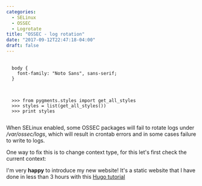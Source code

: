 ```yaml
---
categories:
  - SELinux
  - OSSEC
  - Logrotate
title: "OSSEC - log rotation"
date: "2017-09-12T22:47:18-04:00"
draft: false
---
```

<pre>
  <code class="language-css">
  body {
    font-family: "Noto Sans", sans-serif;
  }
  </code>
</pre>
<pre>
  <code class="language-python">
  >>> from pygments.styles import get_all_styles
  >>> styles = list(get_all_styles())
  >>> print styles
  </code>
</pre>

When SELinux enabled, some OSSEC packages will fail to rotate logs under _/var/ossec/logs_, which will result in crontab errors and in some cases failure to write to logs.

One way to fix this is to change context type, for this let's first check the current context:

I'm very __happy__ to introduce my new website!
It's a static website that I have done in less than 3 hours with this [Hugo tutorial](https://fillmem.com/post/self-hosted-fast-secured-and-free-static-site/)
